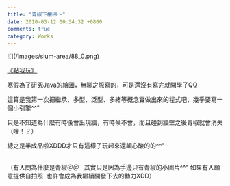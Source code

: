 ```yaml
---
title: "青椒下樓梯～"
date: 2010-03-12 00:34:32 +0800
comments: true
category: Works
---
```

<p>![](/images/slum-area/88_0.png)</p><p><a href="http://www.cs.nctu.edu.tw/~whchien/DownFloor.html">《點我玩》</a></p><p>寒假為了研究Java的繪圖，無聊之際寫的，可是還沒有寫完就開學了QQ</p><p>這算是我第一次把繼承、多型、泛型、多緒等概念實做出來的程式吧，幾乎要寫一個小引擎^^"</p><p>只是不知道為什麼有時後會出現牆，有時候不會，而且碰到牆壁之後青椒就會消失（啥！？）</p><p>總之是半成品啦XDDD才只有這樣子玩起來還頗心酸的的^^"</p><p><br />（有人問為什麼是青椒＠＠&nbsp;&nbsp; 其實只是因為手邊只有青椒的小圖片^^" 如果有人願意提供自拍照&nbsp; 也許會成為我繼續開發下去的動力XDD）</p>

